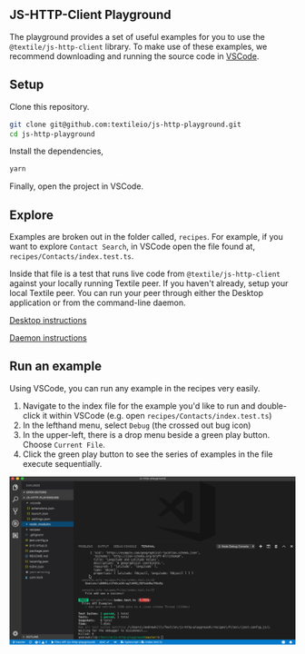 JS-HTTP-Client Playground
-------------------------

The playground provides a set of useful examples for you to use the `@textile/js-http-client` library. To make use of these examples, we recommend downloading and running the source code in [VSCode](https://code.visualstudio.com/). 

## Setup

Clone this repository.

```bash
git clone git@github.com:textileio/js-http-playground.git
cd js-http-playground
```

Install the dependencies,

```bash
yarn
```

Finally, open the project in VSCode.

## Explore

Examples are broken out in the folder called, `recipes`. For example, if you want to explore `Contact Search`, in VSCode open the file found at, `recipes/Contacts/index.test.ts`. 

Inside that file is a test that runs live code from `@textile/js-http-client` against your locally running Textile peer. If you haven't already, setup your local Textile peer. You can run your peer through either the Desktop application or from the command-line daemon. 

[Desktop instructions](https://docs.textile.io/install/desktop/)

[Daemon instructions](https://docs.textile.io/install/the-daemon/)

## Run an example

Using VSCode, you can run any example in the recipes very easily. 

1. Navigate to the index file for the example you'd like to run and double-click it within VSCode (e.g. open `recipes/Contacts/index.test.ts`)
2. In the lefthand menu, select `Debug` (the crossed out bug icon)
3. In the upper-left, there is a drop menu beside a green play button. Choose `Current File`.
4. Click the green play button to see the series of examples in the file execute sequentially.

![VSCode](assets/VSCode.gif?raw=true "VSCode Preview")

